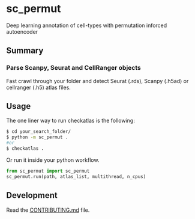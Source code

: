 # sc_permut

Deep learning annotation of cell-types with permutation inforced autoencoder



## Summary

### Parse Scanpy, Seurat and CellRanger objects

Fast crawl through your folder and detect Seurat (.rds), Scanpy (.h5ad) or cellranger (.h5) atlas files.

## Usage

The one liner way to run checkatlas is the following: 

```bash
$ cd your_search_folder/
$ python -m sc_permut .
#or
$ checkatlas .
```

Or run it inside your python workflow.

```py
from sc_permut import sc_permut
sc_permut.run(path, atlas_list, multithread, n_cpus)
```


## Development

Read the [CONTRIBUTING.md](docs/contributing.md) file.